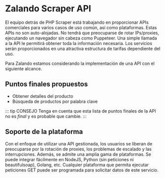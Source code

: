 # Zalando Scraper API

El equipo detrás de PHP Scraper está trabajando en proporcionar APIs comerciales para varios casos de uso común, así como plataformas. Estas APIs no son auto-alojadas. No tendrá que preocuparse de rotar IPs/proxies, ejecutando un navegador sin cabeza como Puppeteer. Una simple llamada a la API le permitirá obtener toda la información necesaria. Los servicios serán proporcionados en una atractiva estructura de tarifas dependiente del uso.

Para Zalando estamos considerando la implementación de una API con el siguiente alcance.

## Puntos finales propuestos

- Obtener detalles del producto
- Búsqueda de productos por palabra clave

::: tip CONSEJO
Tenga en cuenta que esta lista de puntos finales de la API no es *final* y es probable que cambie.
:::

## Soporte de la plataforma

Con el enfoque de utilizar una API gestionada, los usuarios se liberan de preocuparse por la rotación de proxies, los problemas de escalado y las interrupciones. Además, se admite una amplia gama de plataformas. Se puede integrar fácilmente en NodeJS, Python (sin peticiones ni beautifulsoap), Golang, etc. Cualquier plataforma que permita ejecutar peticiones GET puede ser programada para solicitar datos de este servicio.
